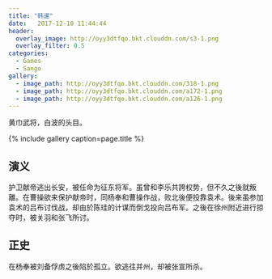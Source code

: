 ```yaml
---
title: "韩暹"
date:   2017-12-10 11:44:44
header:
  overlay_image: http://oyy3dtfqo.bkt.clouddn.com/s3-1.png
  overlay_filter: 0.5
categories:
  - Games
  - Sango
gallery:
  - image_path: http://oyy3dtfqo.bkt.clouddn.com/318-1.png
  - image_path: http://oyy3dtfqo.bkt.clouddn.com/a172-1.png
  - image_path: http://oyy3dtfqo.bkt.clouddn.com/a126-1.png
---
```


黄巾武将，白波的头目。

{% include gallery caption=page.title %}

## 演义

护卫献帝逃出长安，被任命为征东将军。虽曾和李乐共誇权势，但不久之後就叛離。在曹操欲来保护献帝时，同杨奉和曹操作战，败北後便投靠袁术。後来虽参加袁术的吕布讨伐战，却由於陈珪的计谋而倒戈投向吕布军。之後在徐州附近进行掠夺时，被关羽和张飞所讨。

## 正史

在杨奉被刘备俘虏之後陷於孤立。欲逃往并州，却被张宣所杀。
